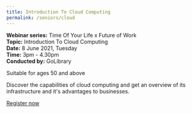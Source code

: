 ```yaml
---
title: Introduction To Cloud Computing
permalink: /seniors/cloud
---
```

**Webinar series:** Time Of Your Life x Future of Work</br> **Topic:** Introduction To Cloud Computing</br> **Date:** 8 June 2021, Tuesday</br> **Time:** 3pm - 4.30pm </br> **Conducted by:** GoLibrary

Suitable for ages 50 and above

Discover the capabilities of cloud computing 
and get an overview of its infrastructure and 
it's advantages to businesses.

[Register now](https://www.eventbrite.sg/e/introduction-to-cloud-computing-time-of-your-life-registration-154496951541?aff=ebdsoporgprofile)